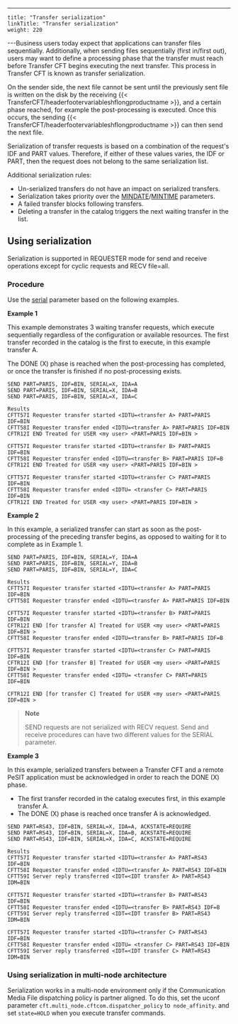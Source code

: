 ---
    title: "Transfer serialization"
    linkTitle: "Transfer serialization"
    weight: 220
---Business users today expect that applications can transfer files sequentially. Additionally, when sending files sequentially (first in/first out), users may want to define a processing phase that the transfer must reach before Transfer CFT begins executing the next transfer. This process in Transfer CFT is known as transfer serialization.

On the sender side, the next file cannot be sent until the previously sent file is written on the disk by the receiving {{< TransferCFT/headerfootervariableshflongproductname  >}}, and a certain phase reached, for example the post-processing is executed. Once this occurs, the sending {{< TransferCFT/headerfootervariableshflongproductname  >}} can then send the next file.

Serialization of transfer requests is based on a combination of the request's IDF and PART values. Therefore, if either of these values varies, the IDF or PART, then the request does not belong to the same serialization list.

Additional serialization rules:

- Un-serialized transfers do not have an impact on serialized transfers.
- Serialization takes priority over the [MINDATE](../../c_intro_userinterfaces/command_summary/parameter_intro/mindate)/[MINTIME](../../c_intro_userinterfaces/command_summary/parameter_intro/mintime) parameters.
- A failed transfer blocks following transfers.
- Deleting a transfer in the catalog triggers the next waiting transfer in the list.

<span id="Using"></span>

## Using serialization

Serialization is supported in REQUESTER mode for send and receive operations except for cyclic requests and RECV file=all.

### Procedure

Use the [serial](../../c_intro_userinterfaces/command_summary/parameter_intro/serial) parameter based on the following examples.

**Example 1**

This example demonstrates 3 waiting transfer requests, which execute sequentially regardless of the configuration or available resources. The first transfer recorded in the catalog is the first to execute, in this example transfer A.

The DONE (X) phase is reached when the post-processing has completed, or once the transfer is finished if no post-processing exists.

```
SEND PART=PARIS, IDF=BIN, SERIAL=X, IDA=A
SEND PART=PARIS, IDF=BIN, SERIAL=X, IDA=B
SEND PART=PARIS, IDF=BIN, SERIAL=X, IDA=C
 
Results
CFTT57I Requester transfer started <IDTU=<transfer A> PART=PARIS IDF=BIN
CFTT58I Requester transfer ended <IDTU=<transfer A> PART=PARIS IDF=BIN
CFTR12I END Treated for USER <my user> <PART=PARIS IDF=BIN >
 
CFTT57I Requester transfer started <IDTU=<transfer B> PART=PARIS IDF=BIN
CFTT58I Requester transfer ended <IDTU=<transfer B> PART=PARIS IDF=B
CFTR12I END Treated for USER <my user> <PART=PARIS IDF=BIN >
 
CFTT57I Requester transfer started <IDTU=<transfer C> PART=PARIS IDF=BIN
CFTT58I Requester transfer ended <IDTU= <transfer C> PART=PARIS IDF=BIN
CFTR12I END Treated for USER <my user> <PART=PARIS IDF=BIN >
```

**Example 2**

In this example, a serialized transfer can start as soon as the post-processing of the preceding transfer begins, as opposed to waiting for it to complete as in Example 1.

```
SEND PART=PARIS, IDF=BIN, SERIAL=Y, IDA=A
SEND PART=PARIS, IDF=BIN, SERIAL=Y, IDA=B
SEND PART=PARIS, IDF=BIN, SERIAL=Y, IDA=C
 
Results
CFTT57I Requester transfer started <IDTU=<transfer A> PART=PARIS IDF=BIN
CFTT58I Requester transfer ended <IDTU=<transfer A> PART=PARIS IDF=BIN
 
CFTT57I Requester transfer started <IDTU=<transfer B> PART=PARIS IDF=BIN
CFTR12I END [for transfer A] Treated for USER <my user> <PART=PARIS IDF=BIN >
CFTT58I Requester transfer ended <IDTU=<transfer B> PART=PARIS IDF=B
 
CFTT57I Requester transfer started <IDTU=<transfer C> PART=PARIS IDF=BIN
CFTR12I END [for transfer B] Treated for USER <my user> <PART=PARIS IDF=BIN >
CFTT58I Requester transfer ended <IDTU= <transfer C> PART=PARIS IDF=BIN
 
CFTR12I END [for transfer C] Treated for USER <my user> <PART=PARIS IDF=BIN >
```

> **Note**
>
> SEND requests are not serialized with RECV request. Send and receive procedures can have two different values for the SERIAL parameter.

**<span id="Example_3"></span>Example 3**

In this example, serialized transfers between a Transfer CFT and a remote PeSIT application must be acknowledged in order to reach the DONE (X) phase.

- The first transfer recorded in the catalog executes first, in this example transfer A.
- The DONE (X) phase is reached once transfer A is acknowledged.

```
SEND PART=RS43, IDF=BIN, SERIAL=X, IDA=A, ACKSTATE=REQUIRE
SEND PART=RS43, IDF=BIN, SERIAL=X, IDA=B, ACKSTATE=REQUIRE
SEND PART=RS43, IDF=BIN, SERIAL=X, IDA=C, ACKSTATE=REQUIRE
 
Results
CFTT57I Requester transfer started <IDTU=<transfer A> PART=RS43 IDF=BIN
CFTT58I Requester transfer ended <IDTU=<transfer A> PART=RS43 IDF=BIN
CFTT59I Server reply transferred <IDT=<IDT transfer A> PART=RS43 IDM=BIN
 
CFTT57I Requester transfer started <IDTU=<transfer B> PART=RS43 IDF=BIN
CFTT58I Requester transfer ended <IDTU=<transfer B> PART=RS43 IDF=B
CFTT59I Server reply transferred <IDT=<IDT transfer B> PART=RS43 IDM=BIN
 
CFTT57I Requester transfer started <IDTU=<transfer C> PART=RS43 IDF=BIN
CFTT58I Requester transfer ended <IDTU= <transfer C> PART=RS43 IDF=BIN
CFTT59I Server reply transferred <IDT=<IDT transfer C> PART=RS43 IDM=BIN
```

### Using serialization in multi-node architecture

Serialization works in a multi-node environment only if the Communication Media File dispatching policy is partner aligned. To do this, set the uconf parameter `cft.multi_node.cftcom.dispatcher_policy` to` node_affinity`. and set `state=HOLD` when you execute transfer commands.

